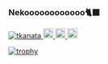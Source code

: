 ### Nekoooooooooooo🐈‍⬛

<p align="left">
  <a href="https://github.com/tkanata/tkanata/">
    <img src="https://komarev.com/ghpvc/?username=tkanata" alt="tkanata" />
  </a>
<!--   <a href="http://twitter.com/tkanata">
    <img height="20" src="https://img.shields.io/twitter/follow/tkanata?label=Twitter&logo=twitter&style=flat" />
  </a> -->
  <a href="https://github.com/tkanata">
    <img height="20" src="https://img.shields.io/github/followers/tkanata?label=follow&logo=github&style=flat" />
  </a>
<!--   <a href="https://www.reddit.com/user/tkanata">
    <img height="20" src="https://img.shields.io/reddit/user-karma/combined/tkanata?label=Reddit&logo=reddit&style=flat" />
  </a> -->
<!--   <a href="https://stackoverflow.com/users/5720201/tkanata">
    <img height="20" src="https://img.shields.io/stackexchange/stackoverflow/r/5720201?label=StackOverflow&logo=stack-overflow&style=flat" />
  </a> -->
  <a href="http://qiita.com/tnktnk">
    <img height="20" src="https://qiita-badge.apiapi.app/s/tnktnk/posts.svg" />
  </a>
  <//qiita.com/tnktnk">
    <img height="20" src="https://qiita-badge.apiapi.app/s/tnktnk/contributions.svg" />
  </a>
</p>

[![trophy](https://github-profile-trophy.vercel.app/?username=tkanata&theme=onedark)](https://github.com/tkanata/github-profile-trophy)

<!--
**tkanata/tkanata** is a ✨ _special_ ✨ repository because its `README.md` (this file) appears on your GitHub profile.

Here are some ideas to get you started:

- 🔭 I’m currently working on ...
- 🌱 I’m currently learning ...
- 👯 I’m looking to collaborate on ...
- 🤔 I’m looking for help with ...
- 💬 Ask me about ...
- 📫 How to reach me: ...
- 😄 Pronouns: ...
- ⚡ Fun fact: ...
-->
